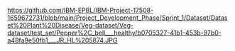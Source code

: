 https://github.com/IBM-EPBL/IBM-Project-17508-1659672731/blob/main/Project_Development_Phase/Sprint_1/Dataset/Dataset%20Plant%20Disease/Veg-dataset/Veg-dataset/test_set/Pepper%2C_bell___healthy/b0705327-41b1-453b-97b0-a48fa9e50fb1___JR_HL%205874.JPG
